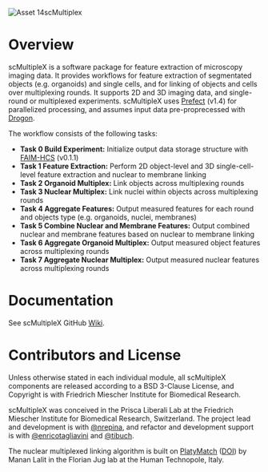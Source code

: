 ![Asset 14scMultiplex](https://user-images.githubusercontent.com/25291742/227540510-b00e0b8e-241e-492f-9b67-0d01bb4250e2.png)

# Overview

scMultipleX is a software package for feature extraction of microscopy imaging data. It provides workflows for feature extraction of segmentated objects (e.g. organoids) and single cells, and for linking of objects and cells over multiplexing rounds. It supports 2D and 3D imaging data, and single-round or multiplexed experiments. scMultipleX uses [Prefect](https://docs.prefect.io/) (v1.4) for parallelized processing, and assumes input data pre-proprecessed with [Drogon](https://github.com/fmi-basel/job-system-workflows).

The workflow consists of the following tasks:
- **Task 0 Build Experiment:** Initialize output data storage structure with [FAIM-HCS](https://github.com/fmi-faim/faim-hcs) (v0.1.1)
- **Task 1 Feature Extraction:** Perform 2D object-level and 3D single-cell-level feature extraction and nuclear to membrane linking
- **Task 2 Organoid Multiplex:** Link objects across multiplexing rounds
- **Task 3 Nuclear Multiplex:** Link nuclei within objects across multiplexing rounds
- **Task 4 Aggregate Features:** Output measured features for each round and objects type (e.g. organoids, nuclei, membranes)
- **Task 5 Combine Nuclear and Membrane Features:** Output combined nuclear and membrane features based on nuclear to membrane linking
- **Task 6 Aggregate Organoid Multiplex:** Output measured object features across multiplexing rounds
- **Task 7 Aggregate Nuclear Multiplex:** Output measured nuclear features across multiplexing rounds

# Documentation

See scMultipleX GitHub [Wiki](https://github.com/fmi-basel/gliberal-scMultipleX/wiki).

# Contributors and License

Unless otherwise stated in each individual module, all scMultipleX components are released according to a BSD 3-Clause License, and Copyright is with Friedrich Miescher Institute for Biomedical Research.

scMultipleX was conceived in the Prisca Liberali Lab at the Friedrich Miescher Institute for Biomedical Research, Switzerland. The project lead and development is with [@nrepina](https://github.com/nrepina), and refactor and development support is with [@enricotagliavini](https://github.com/enricotagliavini) and [@tibuch](https://github.com/tibuch).

The nuclear multiplexed linking algorithm is built on [PlatyMatch](https://github.com/juglab/PlatyMatch) ([DOI](https://doi.org/10.1007/978-3-030-66415-2_30)) by Manan Lalit in the Florian Jug lab at the Human Technopole, Italy.



